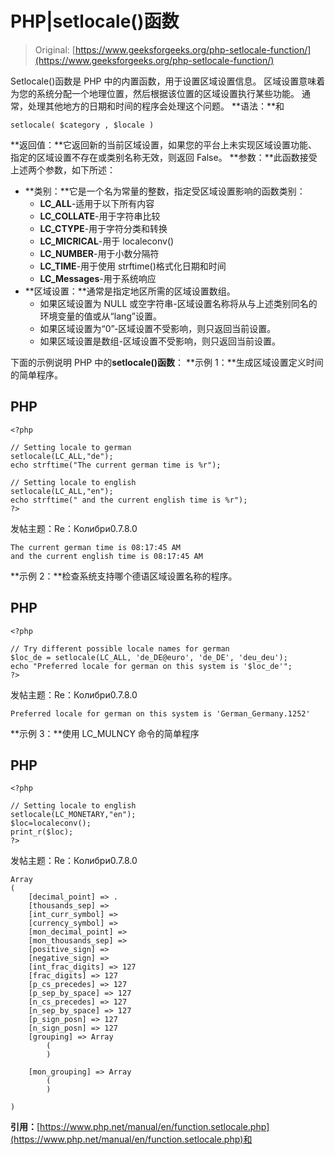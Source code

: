 # PHP|setlocale()函数

> Original: [https://www.geeksforgeeks.org/php-setlocale-function/](https://www.geeksforgeeks.org/php-setlocale-function/)

Setlocale()函数是 PHP 中的内置函数，用于设置区域设置信息。 区域设置意味着为您的系统分配一个地理位置，然后根据该位置的区域设置执行某些功能。 通常，处理其他地方的日期和时间的程序会处理这个问题。
**语法：**和

```
setlocale( $category , $locale )
```

**返回值：**它返回新的当前区域设置，如果您的平台上未实现区域设置功能、指定的区域设置不存在或类别名称无效，则返回 False。
**参数：**此函数接受上述两个参数，如下所述：

*   **类别：**它是一个名为常量的整数，指定受区域设置影响的函数类别：
    *   **LC_ALL**-适用于以下所有内容
    *   **LC_COLLATE**-用于字符串比较
    *   **LC_CTYPE**-用于字符分类和转换
    *   **LC_MICRICAL**-用于 localeconv()
    *   **LC_NUMBER**-用于小数分隔符
    *   **LC_TIME**-用于使用 strftime()格式化日期和时间
    *   **LC_Messages**-用于系统响应
*   **区域设置：**通常是指定地区所需的区域设置数组。
    *   如果区域设置为 NULL 或空字符串-区域设置名称将从与上述类别同名的环境变量的值或从“lang”设置。
    *   如果区域设置为“0”-区域设置不受影响，则只返回当前设置。
    *   如果区域设置是数组-区域设置不受影响，则只返回当前设置。

下面的示例说明 PHP 中的**setlocale()函数**：
**示例 1：**生成区域设置定义时间的简单程序。

## PHP

```
<?php

// Setting locale to german
setlocale(LC_ALL,"de");
echo strftime("The current german time is %r");

// Setting locale to english
setlocale(LC_ALL,"en");
echo strftime(" and the current english time is %r");
?>
```

发帖主题：Re：Колибри0.7.8.0

```
The current german time is 08:17:45 AM 
and the current english time is 08:17:45 AM
```

**示例 2：**检查系统支持哪个德语区域设置名称的程序。

## PHP

```
<?php

// Try different possible locale names for german
$loc_de = setlocale(LC_ALL, 'de_DE@euro', 'de_DE', 'deu_deu');
echo "Preferred locale for german on this system is '$loc_de'";
?>
```

发帖主题：Re：Колибри0.7.8.0

```
Preferred locale for german on this system is 'German_Germany.1252'
```

**示例 3：**使用 LC_MULNCY 命令的简单程序

## PHP

```
<?php

// Setting locale to english
setlocale(LC_MONETARY,"en");
$loc=localeconv();
print_r($loc);
?>
```

发帖主题：Re：Колибри0.7.8.0

```
Array
(
    [decimal_point] => .
    [thousands_sep] => 
    [int_curr_symbol] => 
    [currency_symbol] => 
    [mon_decimal_point] => 
    [mon_thousands_sep] => 
    [positive_sign] => 
    [negative_sign] => 
    [int_frac_digits] => 127
    [frac_digits] => 127
    [p_cs_precedes] => 127
    [p_sep_by_space] => 127
    [n_cs_precedes] => 127
    [n_sep_by_space] => 127
    [p_sign_posn] => 127
    [n_sign_posn] => 127
    [grouping] => Array
        (
        )

    [mon_grouping] => Array
        (
        )

)
```

**引用：**[https://www.php.net/manual/en/function.setlocale.php](https://www.php.net/manual/en/function.setlocale.php)和